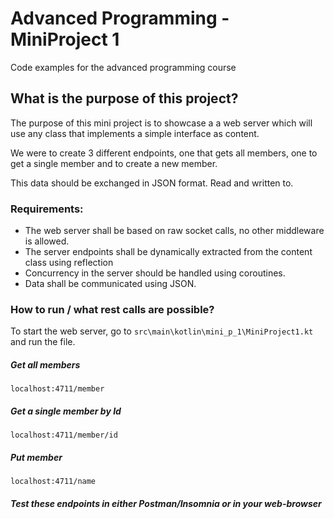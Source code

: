 # Advanced Programming - MiniProject 1
Code examples for the advanced programming course

## What is the purpose of this project?

The purpose of this mini project is to showcase a a web server which will use
any class that implements a simple interface as content.

We were to create 3 different endpoints, one that gets all members,
one to get a single member and to create a new member.

This data should be exchanged in JSON format. Read and written to.

### Requirements:

- The web server shall be based on raw socket calls, no other middleware is allowed.
- The server endpoints shall be dynamically extracted from the content class using reflection
- Concurrency in the server should be handled using coroutines.
- Data shall be communicated using JSON.

### How to run / what rest calls are possible?

To start the web server, go to ``src\main\kotlin\mini_p_1\MiniProject1.kt`` and run the file.

##### Get all members
``localhost:4711/member``

##### Get a single member by Id
``localhost:4711/member/id``

##### Put member
``localhost:4711/name``

##### Test these endpoints in either Postman/Insomnia or in your web-browser
